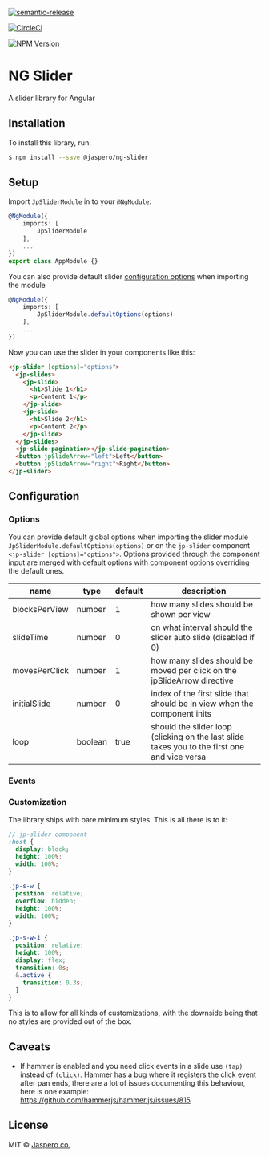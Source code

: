 [![semantic-release](https://img.shields.io/badge/%20%20%F0%9F%93%A6%F0%9F%9A%80-semantic--release-e10079.svg)](https://github.com/semantic-release/semantic-release)
[![CircleCI](https://circleci.com/gh/Jaspero/ng-slider/tree/master.svg?style=svg)](https://circleci.com/gh/Jaspero/ng-slider/tree/master)
[![NPM Version](https://img.shields.io/npm/v/@jaspero/ng-slider.svg)](https://www.npmjs.com/package/@jaspero/ng-slider)

# NG Slider

A slider library for Angular

## Installation

To install this library, run:

```bash
$ npm install --save @jaspero/ng-slider
```

## Setup

Import `JpSliderModule` in to your `@NgModule`:

```ts
@NgModule({
    imports: [
        JpSliderModule
    ],
    ...
})
export class AppModule {}
```

You can also provide default slider [configuration options](#options)
when importing the module

```ts
@NgModule({
    imports: [
        JpSliderModule.defaultOptions(options)
    ],
    ...
})
```

Now you can use the slider in your components like this:

```html
<jp-slider [options]="options">
  <jp-slides>
    <jp-slide>
      <h1>Slide 1</h1>
      <p>Content 1</p>
    </jp-slide>
    <jp-slide>
      <h1>Slide 2</h1>
      <p>Content 2</p>
    </jp-slide>
  </jp-slides>
  <jp-slide-pagination></jp-slide-pagination>
  <button jpSlideArrow="left">Left</button>
  <button jpSlideArrow="right">Right</button>
</jp-slider>
```

## Configuration

### Options

You can provide default global options when importing the slider module `JpSliderModule.defaultOptions(options)`
or on the `jp-slider` component `<jp-slider [options]="options">`. Options provided through the component
input are merged with default options with component options overriding the default ones.

| name          | type    | default | description                                                                                  |
| ------------- | ------- | ------- | -------------------------------------------------------------------------------------------- |
| blocksPerView | number  | 1       | how many slides should be shown per view                                                     |
| slideTime     | number  | 0       | on what interval should the slider auto slide (disabled if 0)                                |
| movesPerClick | number  | 1       | how many slides should be moved per click on the jpSlideArrow directive                      |
| initialSlide  | number  | 0       | index of the first slide that should be in view when the component inits                     |
| loop          | boolean | true    | should the slider loop (clicking on the last slide takes you to the first one and vice versa |

### Events

### Customization

The library ships with bare minimum styles. This is all there is to it:

```scss
// jp-slider component
:host {
  display: block;
  height: 100%;
  width: 100%;
}

.jp-s-w {
  position: relative;
  overflow: hidden;
  height: 100%;
  width: 100%;
}

.jp-s-w-i {
  position: relative;
  height: 100%;
  display: flex;
  transition: 0s;
  &.active {
    transition: 0.3s;
  }
}
```

This is to allow for all kinds of customizations, with the downside being
that no styles are provided out of the box.

## Caveats

- If hammer is enabled and you need click events in a slide use `(tap)` instead of `(click)`.
  Hammer has a bug where it registers the click event after pan ends, there are a lot of issues
  documenting this behaviour, here is one example:
  https://github.com/hammerjs/hammer.js/issues/815

## License

MIT © [Jaspero co.](mailto:info@jaspero.co)
